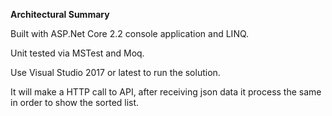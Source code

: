 **Architectural Summary**

Built with ASP.Net Core 2.2 console application and LINQ.

Unit tested via MSTest and Moq.

Use Visual Studio 2017 or latest to run the solution.

It will make a HTTP call to API, after receiving json data it process the same in order to show the sorted list.
